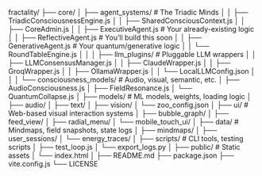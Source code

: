 fractality/
├── core/
│   ├── agent_systems/              # The Triadic Minds
│   │   ├── TriadicConsciousnessEngine.js
│   │   ├── SharedConsciousContext.js
│   │   ├── CoreAdmin.js
│   │   ├── ExecutiveAgent.js       # Your already-existing logic
│   │   ├── ReflectiveAgent.js      # You’ll build this soon
│   │   ├── GenerativeAgent.js      # Your quantum/generative logic
│   │   └── RoundTableEngine.js
│   │
│   ├── llm_plugins/                # Pluggable LLM wrappers
│   │   ├── LLMConsensusManager.js
│   │   ├── ClaudeWrapper.js
│   │   ├── GroqWrapper.js
│   │   ├── OllamaWrapper.js
│   │   └── LocalLLMConfig.json
│   │
│   └── consciousness_models/      # Audio, visual, semantic, etc.
│       ├── AudioConsciousness.js
│       ├── FieldResonance.js
│       └── QuantumCollapse.js
│
├── models/                         # ML models, weights, loading logic
│   ├── audio/
│   ├── text/
│   ├── vision/
│   └── zoo_config.json
│
├── ui/                             # Web-based visual interaction systems
│   ├── bubble_graph/
│   ├── feed_view/
│   ├── radial_menu/
│   └── mobile_touch_ui/
│
├── data/                           # Mindmaps, field snapshots, state logs
│   ├── mindmaps/
│   ├── user_sessions/
│   └── energy_traces/
│
├── scripts/                        # CLI tools, testing scripts
│   ├── test_loop.js
│   └── export_logs.py
│
├── public/                         # Static assets
│   └── index.html
│
├── README.md
├── package.json
├── vite.config.js
└── LICENSE